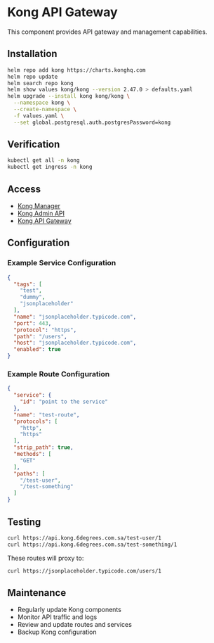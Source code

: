 # Kong API Gateway

This component provides API gateway and management capabilities.

## Installation

```bash
helm repo add kong https://charts.konghq.com
helm repo update
helm search repo kong
helm show values kong/kong --version 2.47.0 > defaults.yaml
helm upgrade --install kong kong/kong \
  --namespace kong \
  --create-namespace \
  -f values.yaml \
  --set global.postgresql.auth.postgresPassword=kong
```

## Verification

```bash
kubectl get all -n kong
kubectl get ingress -n kong
```

## Access

- [Kong Manager](https://manager.kong.6degrees.com.sa/)
- [Kong Admin API](https://admin.kong.6degrees.com.sa/)
- [Kong API Gateway](https://api.kong.6degrees.com.sa/)

## Configuration

### Example Service Configuration
```json
{
  "tags": [
    "test",
    "dummy",
    "jsonplaceholder"
  ],
  "name": "jsonplaceholder.typicode.com",
  "port": 443,
  "protocol": "https",
  "path": "/users",
  "host": "jsonplaceholder.typicode.com",
  "enabled": true
}
```

### Example Route Configuration
```json
{
  "service": {
    "id": "point to the service"
  },
  "name": "test-route",
  "protocols": [
    "http",
    "https"
  ],
  "strip_path": true,
  "methods": [
    "GET"
  ],
  "paths": [
    "/test-user",
    "/test-something"
  ]
}
```

## Testing

```bash
curl https://api.kong.6degrees.com.sa/test-user/1
curl https://api.kong.6degrees.com.sa/test-something/1
```

These routes will proxy to:
```bash
curl https://jsonplaceholder.typicode.com/users/1
```

## Maintenance

- Regularly update Kong components
- Monitor API traffic and logs
- Review and update routes and services
- Backup Kong configuration
